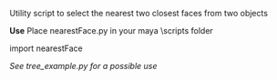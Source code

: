 Utility script to select the nearest two closest faces from two objects

**Use**
Place nearestFace.py in your maya \scripts folder

import nearestFace

*See tree_example.py for a possible use*

